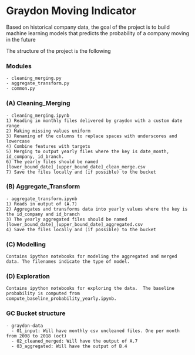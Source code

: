 # Graydon Moving Indicator 

Based on historical company data, the goal of the project is to build machine learning models that predicts the probability of a company moving in the future

The structure of the project is the following

### Modules
    - cleaning_merging.py
    - aggregate_transform.py
    - common.py

### (A) Cleaning_Merging
    - cleaning_merging.ipynb
    1) Reading in monthly files delivered by graydon with a custom date range
    2) Making missing values uniform
    3) Renaming of the columns to replace spaces with underscores and lowercase
    4) Combine features with targets
    5) Merging to output yearly files where the key is date_month, id_company, id_branch. 
    6) The yearly files should be named [lower_bound_date]_[upper_bound_date]_clean_merge.csv
    7) Save the files locally and (if possible) to the bucket

### (B) Aggregate_Transform
    - aggregate_transform.ipynb
    1) Reads in output of (A.7) 
    2) Aggregates and transforms data into yearly values where the key is the id_company and id_branch
    3) The yearly aggregated files should be named [lower_bound_date]_[upper_bound_date]_aggregated.csv
    4) Save the files locally and (if possible) to the bucket

### (C) Modelling
    Contains ipython notebooks for modeling the aggregated and merged data. The filenames indicate the type of model.

### (D) Exploration
    Contains ipython notebooks for exploring the data.  The baseline probability is computed from compute_baseline_probability_yearly.ipynb.
    
### GC Bucket structure
    - graydon-data
      - 01_input: Will have monthly csv uncleaned files. One per month from 2008 to 2018 (oct)
      - 02_cleaned_merged: Will have the output of A.7
      - 03_aggregated: Will have the output of B.4
